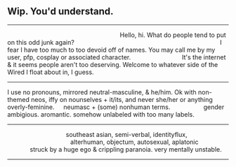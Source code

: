 ## Wip. You'd understand.
---


⠀⠀⠀⠀⠀⠀⠀⠀⠀⠀⠀⠀⠀⠀⠀⠀⠀⠀⠀⠀⠀⠀⠀⠀⠀Hello, hi. What do people tend to put on this odd junk again?⠀⠀⠀⠀⠀⠀⠀⠀⠀⠀⠀⠀⠀⠀⠀⠀⠀⠀⠀⠀⠀⠀⠀⠀⠀
⠀⠀⠀⠀⠀⠀⠀I fear I have too much to too devoid off of names. You may call me by my user, pfp, cosplay or associated character.⠀⠀⠀⠀⠀⠀
⠀⠀⠀⠀⠀It's the internet & it seems people aren't too deserving. Welcome to whatever side of the Wired I float about in, I guess.
</p>

---

I use no pronouns, mirrored neutral-masculine, & he/him. Ok with non-themed neos, iffy on nounselves + it/its, and never she/her or anything overly-feminine.⠀⠀neumasc + (some) nonhuman terms.
⠀⠀⠀⠀⠀⠀⠀gender ambigious. aromantic. somehow unlabeled with too many labels.

---

⠀⠀⠀⠀⠀⠀⠀⠀⠀⠀⠀⠀⠀southeast asian, semi-verbal, identityflux,
⠀⠀⠀⠀⠀⠀⠀⠀⠀⠀⠀⠀⠀⠀alterhuman, objectum, autosexual, aplatonic
⠀⠀⠀⠀⠀struck by a huge ego & crippling paranoia. very mentally unstable.

---

⠀⠀⠀
<!--
**UnopenedEmail/UnopenedEmail** is a ✨ _special_ ✨ repository because its `README.md` (this file) appears on your GitHub profile.

Here are some ideas to get you started:

- 🔭 I’m currently working on ...
- 🌱 I’m currently learning ...
- 👯 I’m looking to collaborate on ...
- 🤔 I’m looking for help with ...
- 💬 Ask me about ...
- 📫 How to reach me: ...
- 😄 Pronouns: ...
- ⚡ Fun fact: ...
-->
